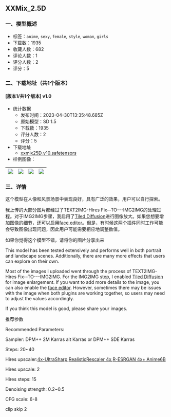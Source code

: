 ## XXMix_2.5D
### 一、模型概述

- 标签：`anime`, `sexy`, `female`, `style`, `woman`, `girls`
- 下载数：1935
- 收藏人数：682
- 评论人数：1
- 评分人数：2
- 评分：5

### 二、下载地址（共1个版本）

#### [版本1/共1个版本] v1.0

- 统计数据
  - 发布时间：2023-04-30T13:35:48.685Z
  - 原始模型：SD 1.5
  - 下载数：1935
  - 评分人数：2
  - 评分：5
- 下载地址
  - [xxmix25D_v10.safetensors](https://civitai.com/api/download/models/58896)
- 样例图像：

| <img src="https://image.civitai.com/xG1nkqKTMzGDvpLrqFT7WA/d9284fbd-8b76-495b-9760-c74d4317d0ce/width=450/778721.jpeg" /> | <img src="https://image.civitai.com/xG1nkqKTMzGDvpLrqFT7WA/a811606e-a467-426c-11aa-08d20e54ac00/width=450/658882.jpeg" /> | <img src="https://image.civitai.com/xG1nkqKTMzGDvpLrqFT7WA/2f032821-a381-48d5-78a2-222be2e9eb00/width=450/642124.jpeg" /> | <img src="https://image.civitai.com/xG1nkqKTMzGDvpLrqFT7WA/9b1fcc38-bd59-4e34-cb58-ad4230524400/width=450/642126.jpeg" /> |
| ---- | ---- | ---- | ---- |


### 三、详情
<p>这个模型在人像和风景场景中表现良好，具有广泛的效果，用户可以自行探索。</p><p>我上传的大部分图片都经过了TEXT2IMG-Hires Fix--TO---IMG2IMG的处理过程。对于IMG2IMG步骤，我启用了<a target="_blank" rel="ugc" href="https://github.com/pkuliyi2015/multidiffusion-upscaler-for-automatic1111">Tiled Diffusion</a>进行图像放大。如果您想要增加图像的细节，还可以启用<a target="_blank" rel="ugc" href="https://github.com/ototadana/sd-face-editor">face editor</a>。但是，有时候这两个插件同时工作可能会导致图像出现问题，因此用户可能需要相应地调整数值。</p><p>如果你觉得这个模型不错，请将你的图片分享出来</p><p>This model has been tested extensively and performs well in both portrait and landscape scenes. Additionally, there are many more effects that users can explore on their own.</p><p>Most of the images I uploaded went through the process of TEXT2IMG-Hires Fix--TO---IMG2IMG. For the IMG2IMG step, I enabled <a target="_blank" rel="ugc" href="https://github.com/pkuliyi2015/multidiffusion-upscaler-for-automatic1111">Tiled Diffusion </a>for image enlargement. If you want to add more details to the image, you can also enable the <a target="_blank" rel="ugc" href="https://github.com/ototadana/sd-face-editor">face editor</a>. However, sometimes there may be issues with the image when both plugins are working together, so users may need to adjust the values accordingly.</p><p>If you think this model is good, please share your images.</p><p>推荐参数</p><p>Recommended Parameters:</p><p>Sampler: DPM++ 2M Karras alt Karras or DPM++ SDE Karras</p><p>Steps: 20~40</p><p>Hires upscaler:<a target="_blank" rel="ugc" href="https://huggingface.co/lokCX/4x-Ultrasharp/tree/main">4x-UltraSharp</a>,<a target="_blank" rel="ugc" href="https://huggingface.co/hollowstrawberry/upscalers-backup/tree/main/ESRGAN">RealisticRescaler 4x</a>,<a target="_blank" rel="ugc" href="https://github.com/xinntao/Real-ESRGAN/blob/master/docs/anime_model.md">R-ESRGAN 4x+ Anime6B</a></p><p>Hires upscale: 2</p><p>Hires steps: 15</p><p>Denoising strength: 0.2~0.5</p><p>CFG scale: 6-8</p><p>clip skip 2</p>